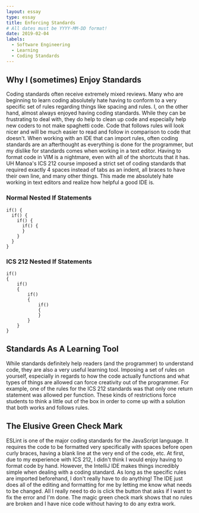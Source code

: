 ```yaml
---
layout: essay
type: essay
title: Enforcing Standards
# All dates must be YYYY-MM-DD format!
date: 2019-02-04
labels:
  - Software Engineering
  - Learning
  - Coding Standards
---
```


## Why I (sometimes) Enjoy Standards
Coding standards often receive extremely mixed reviews. Many who are beginning to learn coding absolutely hate having to conform to a very specific set of rules regarding things like spacing and rules. I, on the other hand, almost always enjoyed having coding standards. While they can be frustrating to deal with, they do help to clean up code and especially help new coders to not make spaghetti code. Code that follows rules will look nicer and will be much easier to read and follow in comparison to code that doesn't. When working with an IDE that can import rules, often coding standards are an afterthought as everything is done for the programmer, but my dislike for standards comes when working in a text editor. Having to format code in VIM is a nightmare, even with all of the shortcuts that it has. UH Manoa's ICS 212 course imposed a strict set of coding standards that required exactly 4 spaces instead of tabs as an indent, all braces to have their own line, and many other things. This made me absolutely hate working in text editors and realize how helpful a good IDE is.

### Normal Nested If Statements
```
if() {
  if() {
    if() {
      if() {
      }
    }
  }
}
```
### ICS 212 Nested If Statements
```
if()
{
    if()
    {
        if()
        {
            if()
            {
            }
        }
    }
}
```


## Standards As A Learning Tool
While standards definitely help readers (and the programmer) to understand code, they are also a very useful learning tool. Imposing a set of rules on yourself, especially in regards to how the code actually functions and what types of things are allowed can force creativity out of the programmer. For example, one of the rules for the ICS 212 standards was that only one return statement was allowed per function. These kinds of restrictions force students to think a little out of the box in order to come up with a solution that both works and follows rules.

## The Elusive Green Check Mark
ESLint is one of the major coding standards for the JavaScript language. It requires the code to be formatted very specifically with spaces before open curly braces, having a blank line at the very end of the code, etc. At first, due to my experience with ICS 212, I didn't think I would enjoy having to format code by hand. However, the IntelliJ IDE makes things incredibly simple when dealing with a coding standard. As long as the specific rules are imported beforehand, I don't really have to do anything! The IDE just does all of the editing and formatting for me by letting me know what needs to be changed. All I really need to do is click the button that asks if I want to fix the error and I'm done. The magic green check mark shows that no rules are broken and I have nice code without having to do any extra work.

